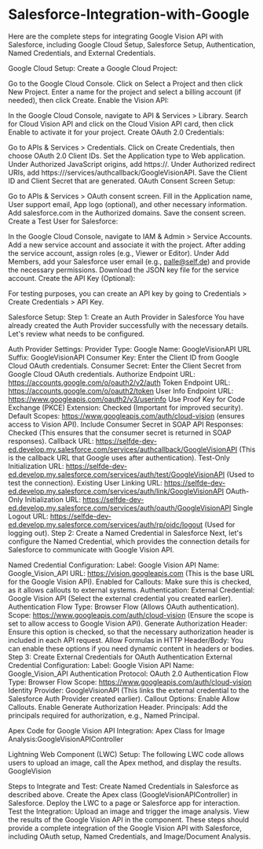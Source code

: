 # Salesforce-Integration-with-Google

Here are the complete steps for integrating Google Vision API with Salesforce, including Google Cloud Setup, Salesforce Setup, Authentication, Named Credentials, and External Credentials.

Google Cloud Setup:
Create a Google Cloud Project:

Go to the Google Cloud Console.
Click on Select a Project and then click New Project.
Enter a name for the project and select a billing account (if needed), then click Create.
Enable the Vision API:

In the Google Cloud Console, navigate to API & Services > Library.
Search for Cloud Vision API and click on the Cloud Vision API card, then click Enable to activate it for your project.
Create OAuth 2.0 Credentials:

Go to APIs & Services > Credentials.
Click on Create Credentials, then choose OAuth 2.0 Client IDs.
Set the Application type to Web application.
Under Authorized JavaScript origins, add https://<your Salesforce domain>.
Under Authorized redirect URIs, add https://<your Salesforce domain>/services/authcallback/GoogleVisionAPI.
Save the Client ID and Client Secret that are generated.
OAuth Consent Screen Setup:

Go to APIs & Services > OAuth consent screen.
Fill in the Application name, User support email, App logo (optional), and other necessary information.
Add salesforce.com in the Authorized domains.
Save the consent screen.
Create a Test User for Salesforce:

In the Google Cloud Console, navigate to IAM & Admin > Service Accounts.
Add a new service account and associate it with the project.
After adding the service account, assign roles (e.g., Viewer or Editor).
Under Add Members, add your Salesforce user email (e.g., palle@self.de) and provide the necessary permissions.
Download the JSON key file for the service account.
Create the API Key (Optional):

For testing purposes, you can create an API key by going to Credentials > Create Credentials > API Key.



Salesforce Setup:
Step 1: Create an Auth Provider in Salesforce
You have already created the Auth Provider successfully with the necessary details. Let's review what needs to be configured.

Auth Provider Settings:
Provider Type: Google
Name: GoogleVisionAPI
URL Suffix: GoogleVisionAPI
Consumer Key: Enter the Client ID from Google Cloud OAuth credentials.
Consumer Secret: Enter the Client Secret from Google Cloud OAuth credentials.
Authorize Endpoint URL: https://accounts.google.com/o/oauth2/v2/auth
Token Endpoint URL: https://accounts.google.com/o/oauth2/token
User Info Endpoint URL: https://www.googleapis.com/oauth2/v3/userinfo
Use Proof Key for Code Exchange (PKCE) Extension: Checked (Important for improved security).
Default Scopes: https://www.googleapis.com/auth/cloud-vision (ensures access to Vision API).
Include Consumer Secret in SOAP API Responses: Checked (This ensures that the consumer secret is returned in SOAP responses).
Callback URL: https://selfde-dev-ed.develop.my.salesforce.com/services/authcallback/GoogleVisionAPI (This is the callback URL that Google uses after authentication).
Test-Only Initialization URL: https://selfde-dev-ed.develop.my.salesforce.com/services/auth/test/GoogleVisionAPI (Used to test the connection).
Existing User Linking URL: https://selfde-dev-ed.develop.my.salesforce.com/services/auth/link/GoogleVisionAPI
OAuth-Only Initialization URL: https://selfde-dev-ed.develop.my.salesforce.com/services/auth/oauth/GoogleVisionAPI
Single Logout URL: https://selfde-dev-ed.develop.my.salesforce.com/services/auth/rp/oidc/logout (Used for logging out).
Step 2: Create a Named Credential in Salesforce
Next, let's configure the Named Credential, which provides the connection details for Salesforce to communicate with Google Vision API.

Named Credential Configuration:
Label: Google Vision API
Name: Google_Vision_API
URL: https://vision.googleapis.com (This is the base URL for the Google Vision API).
Enabled for Callouts: Make sure this is checked, as it allows callouts to external systems.
Authentication:
External Credential: Google Vision API (Select the external credential you created earlier).
Authentication Flow Type: Browser Flow (Allows OAuth authentication).
Scope: https://www.googleapis.com/auth/cloud-vision (Ensure the scope is set to allow access to Google Vision API).
Generate Authorization Header: Ensure this option is checked, so that the necessary authorization header is included in each API request.
Allow Formulas in HTTP Header/Body: You can enable these options if you need dynamic content in headers or bodies.
Step 3: Create External Credentials for OAuth Authentication
External Credential Configuration:
Label: Google Vision API
Name: Google_Vision_API
Authentication Protocol: OAuth 2.0
Authentication Flow Type: Browser Flow
Scope: https://www.googleapis.com/auth/cloud-vision
Identity Provider: GoogleVisionAPI (This links the external credential to the Salesforce Auth Provider created earlier).
Callout Options:
Enable Allow Callouts.
Enable Generate Authorization Header.
Principals: Add the principals required for authorization, e.g., Named Principal.

Apex Code for Google Vision API Integration:
Apex Class for Image Analysis:GoogleVisionAPIController

Lightning Web Component (LWC) Setup:
The following LWC code allows users to upload an image, call the Apex method, and display the results.
GoogleVision


Steps to Integrate and Test:
Create Named Credentials in Salesforce as described above.
Create the Apex class (GoogleVisionAPIController) in Salesforce.
Deploy the LWC to a page or Salesforce app for interaction.
Test the Integration:
Upload an image and trigger the image analysis.
View the results of the Google Vision API in the component.
These steps should provide a complete integration of the Google Vision API with Salesforce, including OAuth setup, Named Credentials, and Image/Document Analysis. 
